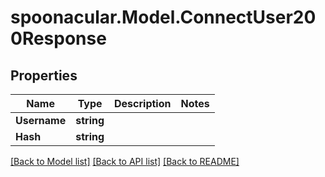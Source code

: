 # spoonacular.Model.ConnectUser200Response

## Properties

Name | Type | Description | Notes
------------ | ------------- | ------------- | -------------
**Username** | **string** |  | 
**Hash** | **string** |  | 

[[Back to Model list]](../README.md#documentation-for-models) [[Back to API list]](../README.md#documentation-for-api-endpoints) [[Back to README]](../README.md)


